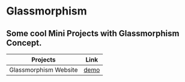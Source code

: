 # Glassmorphism
## Some cool Mini Projects with Glassmorphism Concept.


| Projects      | Link          | 
| ------------- |:-------------:|
|  Glassmorphism Website | [demo](https://astrogeek77.github.io/Glassmorphism/Glass_morphisim_website/) |

